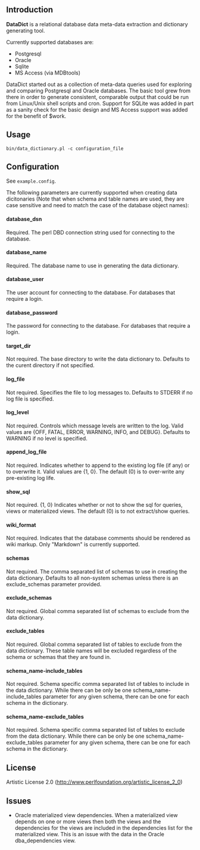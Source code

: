 
## Introduction

**DataDict** is a relational database data meta-data extraction and
dictionary generating tool.

Currently supported databases are:

 * Postgresql
 * Oracle
 * Sqlite
 * MS Access (via MDBtools)

DataDict started out as a collection of meta-data queries used for
exploring and comparing Postgresql and Oracle databases. The basic tool
grew from there in order to generate consistent, comparable output that
could be run from Linux/Unix shell scripts and cron. Support for SQLite
was added in part as a sanity check for the basic design and MS Access
support was added for the benefit of $work.

## Usage

 `bin/data_dictionary.pl -c configuration_file`

## Configuration

See `example.config`.

The following parameters are currently supported when creating data
dicitonaries (Note that when schema and table names are used, they are
case sensitive and need to match the case of the database object
names):

#### database_dsn

Required. The perl DBD connection string used for connecting to the
database.

#### database_name

Required. The database name to use in generating the data dictionary.

#### database_user

The user account for connecting to the database. For databases that
require a login.

#### database_password

The password for connecting to the database. For databases that require
a login.

#### target_dir

Not required. The base directory to write the data dictionary to.
Defaults to the curent directory if not specified.

#### log_file

Not required. Specifies the file to log messages to.
Defaults to STDERR if no log file is specified.

#### log_level

Not required. Controls which message levels are written to the log.
Valid values are {OFF, FATAL, ERROR, WARNING, INFO, and DEBUG}.
Defaults to WARNING if no level is specified.

#### append_log_file

Not required. Indicates whether to append to the existing log file (if
any) or to overwrite it. Valid values are {1, 0}. The default (0) is to
over-write any pre-existing log life.

#### show_sql

Not required. {1, 0} Indicates whether or not to show the sql for
queries, views or materialized views. The default (0) is to not
extract/show queries.

#### wiki_format

Not required. Indicates that the database comments should be rendered
as wiki markup. Only "Markdown" is currently supported.

#### schemas

Not required. The comma separated list of schemas to use in creating
the data dictionary. Defaults to all non-system schemas unless there is
an exclude_schemas parameter provided.

#### exclude_schemas

Not required. Global comma separated list of schemas to exclude from
the data dictionary.

#### exclude_tables

Not required. Global comma separated list of tables to exclude from the
data dictionary. These table names will be excluded regardless of the
schema or schemas that they are found in.

#### schema_name-include_tables

Not required. Schema specific comma separated list of tables to include
in the data dictionary. While there can be only be one
schema_name-include_tables parameter for any given schema, there can be
one for each schema in the dictionary.

#### schema_name-exclude_tables

Not required. Schema specific comma separated list of tables to exclude
from the data dictionary. While there can be only be one
schema_name-exclude_tables parameter for any given schema, there can be
one for each schema in the dictionary.

## License

Artistic License 2.0 (http://www.perlfoundation.org/artistic_license_2_0)

## Issues

 * Oracle materialized view dependencies. When a materialized view
 depends on one or more views then both the views and the dependencies
 for the views are included in the dependencies list for the
 materialized view. This is an issue with the data in the Oracle
 dba_dependencies view.
